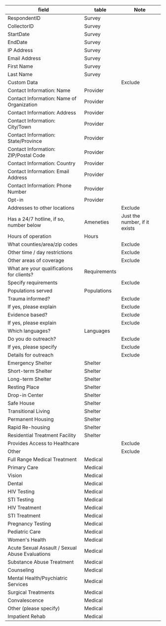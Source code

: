 | field                                           | table        | Note                          |
|-------------------------------------------------|--------------|-------------------------------|
| RespondentID                                    | Survey       |                               |
| CollectorID                                     | Survey       |                               |
| StartDate                                       | Survey       |                               |
| EndDate                                         | Survey       |                               |
| IP Address                                      | Survey       |                               |
| Email Address                                   | Survey       |                               |
| First Name                                      | Survey       |                               |
| Last Name                                       | Survey       |                               |
| Custom Data                                     |              | Exclude                       |
| Contact Information: Name                       | Provider     |                               |
| Contact Information: Name of Organization       | Provider     |                               |
| Contact Information: Address                    | Provider     |                               |
| Contact Information: City/Town                  | Provider     |                               |
| Contact Information: State/Province             | Provider     |                               |
| Contact Information: ZIP/Postal Code            | Provider     |                               |
| Contact Information: Country                    | Provider     |                               |
| Contact Information: Email Address              | Provider     |                               |
| Contact Information: Phone Number               | Provider     |                               |
| Opt-in                                          | Provider     |                               |
| Addresses to other locations                    |              | Exclude                       |
| Has a 24/7 hotline, if so, number below         | Ameneties    | Just the number, if it exists |
| Hours of operation                              | Hours        |                               |
| What counties/area/zip codes                    |              | Exclude                       |
| Other time / day restrictions                   |              | Exclude                       |
| Other areas of coverage                         |              | Exclude                       |
| What are your qualifications for clients?       | Requirements |                               |
| Specify requirements                            |              | Exclude                       |
| Populations served                              | Populations  |                               |
| Trauma informed?                                |              | Exclude                       |
| If yes, please explain                          |              | Exclude                       |
| Evidence based?                                 |              | Exclude                       |
| If yes, please explain                          |              | Exclude                       |
| Which languages?                                | Languages    |                               |
| Do you do outreach?                             |              | Exclude                       |
| If yes, please specify                          |              | Exclude                       |
| Details for outreach                            |              | Exclude                       |
| Emergency Shelter                               | Shelter      |                               |
| Short-term Shelter                              | Shelter      |                               |
| Long-term Shelter                               | Shelter      |                               |
| Resting Place                                   | Shelter      |                               |
| Drop-in Center                                  | Shelter      |                               |
| Safe House                                      | Shelter      |                               |
| Transitional Living                             | Shelter      |                               |
| Permanent Housing                               | Shelter      |                               |
| Rapid Re-housing                                | Shelter      |                               |
| Residential Treatment Facility                  | Shelter      |                               |
| Provides Access to Healthcare                   |              | Exclude                       |
| Other                                           |              | Exclude                       |
| Full Range Medical Treatment                    | Medical      |                               |
| Primary Care                                    | Medical      |                               |
| Vision                                          | Medical      |                               |
| Dental                                          | Medical      |                               |
| HIV Testing                                     | Medical      |                               |
| STI Testing                                     | Medical      |                               |
| HIV Treatment                                   | Medical      |                               |
| STI Treatment                                   | Medical      |                               |
| Pregnancy Testing                               | Medical      |                               |
| Pediatric Care                                  | Medical      |                               |
| Women's Health                                  | Medical      |                               |
| Acute Sexual Assault / Sexual Abuse Evaluations | Medical      |                               |
| Substance Abuse Treatment                       | Medical      |                               |
| Counseling                                      | Medical      |                               |
| Mental Health/Psychiatric Services              | Medical      |                               |
| Surgical Treatments                             | Medical      |                               |
| Convalescence                                   | Medical      |                               |
| Other (please specify)                          | Medical      |                               |
| Impatient Rehab                                 | Medical      |                               |
